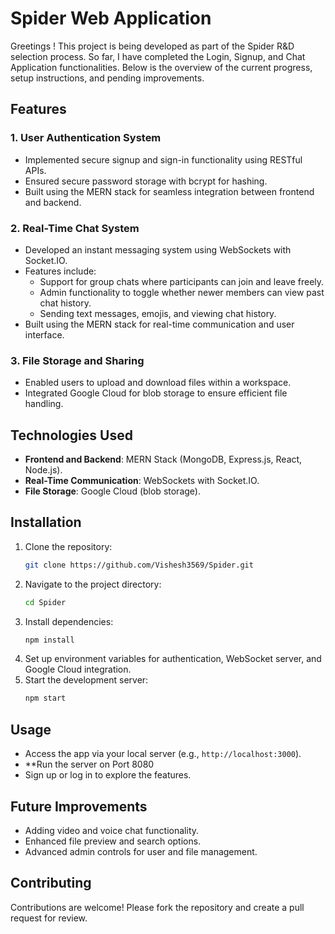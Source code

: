 
# **Spider Web Application**

Greetings !
This project is being developed as part of the Spider R&D selection process. So far, I have completed the Login, Signup, and Chat Application functionalities. Below is the overview of the current progress, setup instructions, and pending improvements.


## Features

### 1. User Authentication System
- Implemented secure signup and sign-in functionality using RESTful APIs.
- Ensured secure password storage with bcrypt for hashing.
- Built using the MERN stack for seamless integration between frontend and backend.

### 2. Real-Time Chat System
- Developed an instant messaging system using WebSockets with Socket.IO.
- Features include:
  - Support for group chats where participants can join and leave freely.
  - Admin functionality to toggle whether newer members can view past chat history.
  - Sending text messages, emojis, and viewing chat history.
- Built using the MERN stack for real-time communication and user interface.

### 3. File Storage and Sharing
- Enabled users to upload and download files within a workspace.
- Integrated Google Cloud for blob storage to ensure efficient file handling.

## Technologies Used
- **Frontend and Backend**: MERN Stack (MongoDB, Express.js, React, Node.js).
- **Real-Time Communication**: WebSockets with Socket.IO.
- **File Storage**: Google Cloud (blob storage).

## Installation
1. Clone the repository:
   ```bash
   git clone https://github.com/Vishesh3569/Spider.git
   ```
2. Navigate to the project directory:
   ```bash
   cd Spider
   ```
3. Install dependencies:
   ```bash
   npm install
   ```
4. Set up environment variables for authentication, WebSocket server, and Google Cloud integration.
5. Start the development server:
   ```bash
   npm start
   ```

## Usage
- Access the app via your local server (e.g., `http://localhost:3000`).
- **Run the server on Port 8080
- Sign up or log in to explore the features.

## Future Improvements
- Adding video and voice chat functionality.
- Enhanced file preview and search options.
- Advanced admin controls for user and file management.

## Contributing
Contributions are welcome! Please fork the repository and create a pull request for review.





